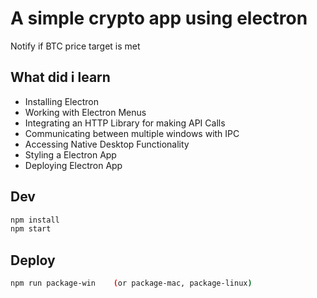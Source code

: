 # A simple crypto app using electron

Notify if BTC price target is met

## What did i learn

- Installing Electron
- Working with Electron Menus
- Integrating an HTTP Library for making API Calls
- Communicating between multiple windows with IPC
- Accessing Native Desktop Functionality
- Styling a Electron App
- Deploying Electron App

## Dev

```bash
npm install
npm start
```

## Deploy

```bash
npm run package-win    (or package-mac, package-linux)
```
